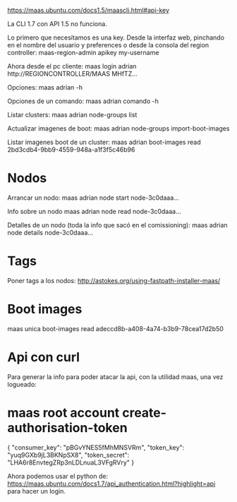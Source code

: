 https://maas.ubuntu.com/docs1.5/maascli.html#api-key

La CLI 1.7 con API 1.5 no funciona.


Lo primero que necesitamos es una key.
  Desde la interfaz web, pinchando en el nombre del usuario y preferences
  o desde la consola del region controller:
  maas-region-admin apikey my-username

Ahora desde el pc cliente:
maas login adrian http://REGIONCONTROLLER/MAAS MHfTZ...

Opciones:
maas adrian -h

Opciones de un comando:
maas adrian comando -h



Listar clusters:
maas adrian node-groups list

Actualizar imagenes de boot:
maas adrian node-groups import-boot-images

Listar imagenes boot de un cluster:
maas adrian boot-images read 2bd3cdb4-9bb9-4559-948a-a1f3f5c46b96


# Nodos
Arrancar un nodo:
maas adrian node start node-3c0daaa...

Info sobre un nodo
maas adrian node read node-3c0daaa...

Detalles de un nodo (toda la info que sacó en el comissioning):
maas adrian node details node-3c0daaa...


# Tags
Poner tags a los nodos:
http://astokes.org/using-fastpath-installer-maas/


# Boot images
maas unica boot-images read adeccd8b-a408-4a74-b3b9-78cea17d2b50



# Api con curl
Para generar la info para poder atacar la api, con la utilidad maas, una vez logueado:
# maas root account create-authorisation-token
{
    "consumer_key": "pBGvYNES5fMhMNSVRm", 
    "token_key": "yuq9GXb9jL3BKNpSX8", 
    "token_secret": "LHA6r8EnvtegZRp3nLDLnuaL3VFgRVry"
}

Ahora podemos usar el python de: https://maas.ubuntu.com/docs1.7/api_authentication.html?highlight=api
para hacer un login.
